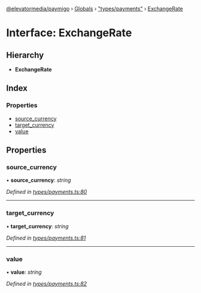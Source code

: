 [@elevatormedia/paymigo](../README.md) › [Globals](../globals.md) › ["types/payments"](../modules/_types_payments_.md) › [ExchangeRate](_types_payments_.exchangerate.md)

# Interface: ExchangeRate

## Hierarchy

-   **ExchangeRate**

## Index

### Properties

-   [source_currency](_types_payments_.exchangerate.md#source_currency)
-   [target_currency](_types_payments_.exchangerate.md#target_currency)
-   [value](_types_payments_.exchangerate.md#value)

## Properties

### source_currency

• **source_currency**: _string_

_Defined in [types/payments.ts:80](https://github.com/ELEVATORmedia/paymigo/blob/56771c5/src/types/payments.ts#L80)_

---

### target_currency

• **target_currency**: _string_

_Defined in [types/payments.ts:81](https://github.com/ELEVATORmedia/paymigo/blob/56771c5/src/types/payments.ts#L81)_

---

### value

• **value**: _string_

_Defined in [types/payments.ts:82](https://github.com/ELEVATORmedia/paymigo/blob/56771c5/src/types/payments.ts#L82)_
